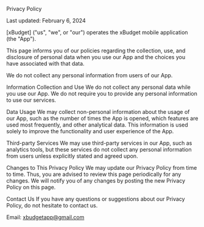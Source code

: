 Privacy Policy

Last updated: February 6, 2024

[xBudget] ("us", "we", or "our") operates the xBudget mobile application (the "App").

This page informs you of our policies regarding the collection, use, and disclosure of personal data when you use our App and the choices you have associated with that data.

We do not collect any personal information from users of our App.

Information Collection and Use
We do not collect any personal data while you use our App. We do not require you to provide any personal information to use our services.

Data Usage
We may collect non-personal information about the usage of our App, such as the number of times the App is opened, which features are used most frequently, and other analytical data. This information is used solely to improve the functionality and user experience of the App.

Third-party Services
We may use third-party services in our App, such as analytics tools, but these services do not collect any personal information from users unless explicitly stated and agreed upon.

Changes to This Privacy Policy
We may update our Privacy Policy from time to time. Thus, you are advised to review this page periodically for any changes. We will notify you of any changes by posting the new Privacy Policy on this page.

Contact Us
If you have any questions or suggestions about our Privacy Policy, do not hesitate to contact us.

Email: xbudgetapp@gmail.com
